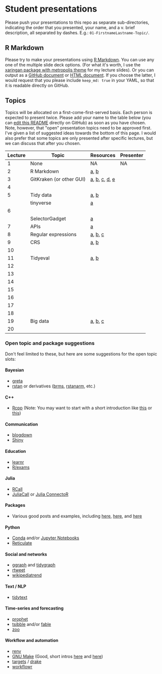 # Student presentations

Please push your presentations to this repo as separate sub-directories, indicating the order that you presented, your name, and a v. brief description, all separated by dashes. E.g.: `01-FirstnameLastname-Topic/`.

## R Markdown

Please try to make your presentations using [R Markdown](https://rmarkdown.rstudio.com/). You can use any one of the multiple slide deck options. (For what it's worth, I use the [xaringan package with metropolis theme](https://github.com/yihui/xaringan/wiki/Themes) for my lecture slides). Or you can output as a [GitHub document](https://rmarkdown.rstudio.com/github_document_format.html) or [HTML document](https://bookdown.org/yihui/rmarkdown/html-document.html). If you choose the latter, I would request that you please include `keep_md: true` in your YAML, so that it is readable directly on GitHub.

## Topics

Topics will be allocated on a first-come-first-served basis. Each person is expected to present twice. Please add your name to the table below (you can [edit this README](https://help.github.com/articles/editing-files-in-your-repository/) directly on GitHub) as soon as you have chosen. Note, however, that "open" presentation topics need to be approved first. I've given a list of suggested ideas towards the bottom of this page. I would also prefer that some topics are only presented after specific lectures, but we can discuss that after you chosen.

| Lecture | Topic | Resources | Presenter |
|---------|-------|-----------|-----------|
| 1 | None | NA | NA | 
| 2 | R Markdown | [a](https://rmarkdown.rstudio.com/), [b](https://bookdown.org/yihui/rmarkdown/) |  | 
| 3 | GitKraken (or other GUI) | [a](https://www.gitkraken.com/), [b](https://www.sourcetreeapp.com/), [c](https://desktop.github.com/), [d](https://github.atom.io/), [e](https://code.visualstudio.com/docs/introvideos/versioncontrol) |  |
| 4 |  |  |  |
| 5 | Tidy data | [a](https://tidyr.tidyverse.org/articles/tidy-data.html), [b](https://vita.had.co.nz/papers/tidy-data.pdf)  |  | 
|   | tinyverse | [a](http://www.tinyverse.org/) |  | 
| 6 |  |  |  | 
|   | SelectorGadget | [a](https://cran.r-project.org/web/packages/rvest/vignettes/selectorgadget.html) |  | 
| 7 | APIs | [a](https://zapier.com/learn/apis/) |  | 
| 8 | Regular expressions | [a](http://stat545.com/block022_regular-expression.html), [b](https://www.garrickadenbuie.com/project/regexplain/), [c](https://www.rstudio.com/wp-content/uploads/2016/09/RegExCheatsheet.pdf) |  | 
| 9 | CRS | [a](https://geocompr.robinlovelace.net/spatial-class.html#crs-intro), [b](https://www.nceas.ucsb.edu/~frazier/RSpatialGuides/OverviewCoordinateReferenceSystems.pdf) |  | 
| 10 |  |  |  | 
| 11 | Tidyeval | [a](https://dplyr.tidyverse.org/articles/programming.html), [b](https://tidyeval.tidyverse.org/) |  | 
| 12 |  |  |  |
| 13 |  |  |  |  
| 14 |  |  |  |
| 15 |  |  |  | 
| 16 |  |  |  | 
| 17 |  |  |  | 
| 18 |  |  |  | 
| 19 | Big data  | [a](https://www.aeaweb.org/articles?id=10.1257/jep.28.2.3), [b](https://www.aeaweb.org/articles?id=10.1257/aer.p20151023), [c](https://www.aeaweb.org/articles?id=10.1257/jep.31.2.87)  |  | 
| 20 |  |  |  | 

### Open topic and package suggestions

Don't feel limited to these, but here are some suggestions for the open topic slots:

#### Bayesian
- [greta](https://greta-stats.org/)
- [rstan](https://github.com/stan-dev/rstan/wiki/RStan-Getting-Started) or derivatives ([brms](https://paul-buerkner.github.io/brms/), [rstanarm](http://mc-stan.org/rstanarm/), etc.)

#### C++
- [Rcpp](http://dirk.eddelbuettel.com/code/rcpp.html) (Note: You may want to start with a short introduction like [this](https://csgillespie.github.io/efficientR/performance.html#rcpp) or [this](https://adv-r.hadley.nz/rcpp.html))

#### Communication
- [blogdown](https://bookdown.org/yihui/blogdown/)
- [Shiny](https://shiny.rstudio.com/)

#### Education

- [learnr](https://rstudio.github.io/learnr/)
- [R/exams](http://www.r-exams.org/)

#### Julia
- [RCall](http://juliainterop.github.io/RCall.jl/stable/index.html) 
- [JuliaCall](https://non-contradiction.github.io/JuliaCall/index.html) or [Julia ConnectoR](https://github.com/stefan-m-lenz/JuliaConnectoR)

#### Packages

- Various good posts and examples, including [here](https://r-mageddon.netlify.app/post/writing-an-r-package-from-scratch/), [here](https://www.hvitfeldt.me/blog/usethis-workflow-for-package-development/), and [here](https://zenartofrpkgs.netlify.app)

#### Python
- [Conda](https://conda.io/docs/) and/or [Jupyter Notebooks](https://jupyter.org/)
- [Reticulate](https://rstudio.github.io/reticulate/)

#### Social and networks
- [ggraph](https://ggraph.data-imaginist.com/) and [tidygraph](https://tidygraph.data-imaginist.com/)
- [rtweet](https://rtweet.info/)
- [wikipediatrend](https://github.com/petermeissner/wikipediatrend/)

#### Text / NLP
- [tidytext](https://juliasilge.github.io/tidytext/)

#### Time-series and forecasting
- [prophet](https://facebook.github.io/prophet/)
- [tsibble](https://tsibble.tidyverts.org/) and/or [fable](https://fable.tidyverts.org/)
- [zoo](https://cran.r-project.org/web/packages/zoo/index.html)

#### Workflow and automation
- [renv](https://rstudio.github.io/renv)
- [GNU Make](https://www.gnu.org/software/make/) (Good, short intros [here](https://stat545.com/automating-pipeline.html) and [here](http://zmjones.com/make/))
- [targets](https://wlandau.github.io/targets/) / [drake](https://ropensci.github.io/drake/)
- [workflowr](https://jdblischak.github.io/workflowr/)
